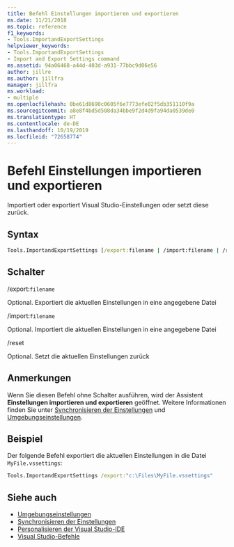 ```yaml
---
title: Befehl Einstellungen importieren und exportieren
ms.date: 11/21/2018
ms.topic: reference
f1_keywords:
- Tools.ImportandExportSettings
helpviewer_keywords:
- Tools.ImportandExportSettings
- Import and Export Settings command
ms.assetid: 94a06468-a44d-403d-a931-77bbc9d06e56
author: jillre
ms.author: jillfra
manager: jillfra
ms.workload:
- multiple
ms.openlocfilehash: 0be61d8690c0605f6e7773efe02f5db351110f9a
ms.sourcegitcommit: a8e8f4bd5d508da34bbe9f2d4d9fa94da0539de0
ms.translationtype: HT
ms.contentlocale: de-DE
ms.lasthandoff: 10/19/2019
ms.locfileid: "72658774"
---
```

# <a name="import-and-export-settings-command"></a>Befehl Einstellungen importieren und exportieren

Importiert oder exportiert Visual Studio-Einstellungen oder setzt diese zurück.

## <a name="syntax"></a>Syntax

```cmd
Tools.ImportandExportSettings [/export:filename | /import:filename | /reset]
```

## <a name="switches"></a>Schalter

/export:`filename`

Optional. Exportiert die aktuellen Einstellungen in eine angegebene Datei

/import:`filename`

Optional. Importiert die aktuellen Einstellungen in eine angegebene Datei

/reset

Optional. Setzt die aktuellen Einstellungen zurück

## <a name="remarks"></a>Anmerkungen

Wenn Sie diesen Befehl ohne Schalter ausführen, wird der Assistent **Einstellungen importieren und exportieren** geöffnet. Weitere Informationen finden Sie unter [Synchronisieren der Einstellungen](../synchronized-settings-in-visual-studio.md) und [Umgebungseinstellungen](../environment-settings.md).

## <a name="example"></a>Beispiel

Der folgende Befehl exportiert die aktuellen Einstellungen in die Datei `MyFile.vssettings`:

```cmd
Tools.ImportandExportSettings /export:"c:\Files\MyFile.vssettings"
```

## <a name="see-also"></a>Siehe auch

- [Umgebungseinstellungen](../../ide/environment-settings.md)
- [Synchronisieren der Einstellungen](../../ide/synchronized-settings-in-visual-studio.md)
- [Personalisieren der Visual Studio-IDE](../../ide/personalizing-the-visual-studio-ide.md)
- [Visual Studio-Befehle](../../ide/reference/visual-studio-commands.md)